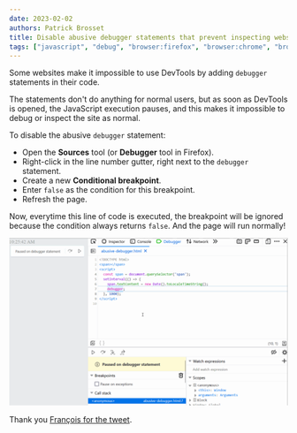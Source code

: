 ```yaml
---
date: 2023-02-02
authors: Patrick Brosset
title: Disable abusive debugger statements that prevent inspecting websites.
tags: ["javascript", "debug", "browser:firefox", "browser:chrome", "browser:edge", "browser:safari"]
---
```

Some websites make it impossible to use DevTools by adding `debugger` statements in their code.

The statements don't do anything for normal users, but as soon as DevTools is opened, the JavaScript execution pauses, and this makes it impossible to debug or inspect the site as normal.

To disable the abusive `debugger` statement:

* Open the **Sources** tool (or **Debugger** tool in Firefox).
* Right-click in the line number gutter, right next to the `debugger` statement.
* Create a new **Conditional breakpoint**.
* Enter `false` as the condition for this breakpoint.
* Refresh the page.

Now, everytime this line of code is executed, the breakpoint will be ignored because the condition always returns `false`. And the page will run normally!

![The Sources tool in Firefox, showing how to add a conditional breakpoint.](/assets/img/disable-abusive-debugger-statement.gif)

Thank you [François for the tweet](https://twitter.com/quicksave2k/status/1610250172210073607).
